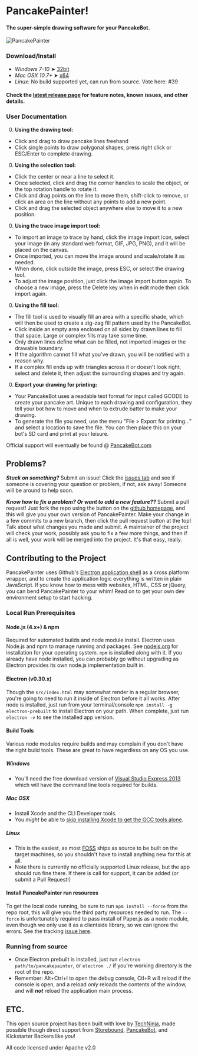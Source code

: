 # PancakePainter!
#### The super-simple drawing software for your PancakeBot.

![PancakePainter](https://cloud.githubusercontent.com/assets/320747/10681916/96629bc8-78e3-11e5-99e6-4f6c3e13cc86.png)

### Download/Install
 * *Windows 7-10* ➤ [32bit](https://github.com/PancakeBot/PancakePainter/releases/download/v1.0.0-Beta1/Install_PancakePainter_Win_v1.0.0-Beta1.exe)
 * *Mac OSX 10.7+* ➤ [x64](https://github.com/PancakeBot/PancakePainter/releases/download/v1.0.0-Beta1/PancakePainter_Mac_v1.0.0-Beta1.zip)
 * *Linux:* No build supported yet,  can run from source. Vote here: #39

#### Check the [latest release page](https://github.com/PancakeBot/PancakePainter/releases/latest) for feature notes, known issues, and other details.


### User Documentation
 0. **Using the drawing tool:**
   * Click and drag to draw pancake lines freehand
   * Click single points to draw polygonal shapes, press right click or
   ESC/Enter to complete drawing.
 0. **Using the selection tool:**
   * Click the center or near a line to select it.
   * Once selected, click and drag the corner handles to scale the object, or
the top rotation handle to rotate it.
   * Click and drag points on the line to move them, shift-click to remove, or
click an area on the line without any points to add a new point.
   * Click and drag the selected object anywhere else to move it to a new
position.
 0. **Using the trace image import tool:**
   * To import an image to trace by hand, click the image import icon, select
   your image (in any standard web format, GIF, JPG, PNG), and it will be placed
   on the canvas.
   * Once imported, you can move the image around and scale/rotate it as needed.
   * When done, click outside the image, press ESC, or select the drawing
   tool.
   * To adjust the image position, just click the image import button again. To
   choose a new image, press the Delete key when in edit mode then click import
   again.
 0. **Using the fill tool:**
   * The fill tool is used to visually fill an area with a specific shade, which
   will then be used to create a zig-zag fill pattern used by the PancakeBot.
   * Click inside an empty area enclosed on all sides by drawn lines to fill
   that space. Large or complex fills may take some time.
   * Only drawn lines define what can be filled, not imported images or the
   drawable boundary.
   * If the algorithm cannot fill what you've drawn, you will be notified with a
   reason why.
   * If a complex fill ends up with triangles across it or doesn't look right,
   select and delete it, then adjust the surrounding shapes and try again.
 0. **Export your drawing for printing:**
   * Your PancakeBot uses a readable text format for input called GCODE to
   create your pancake art. Unique to each drawing and configuration, they tell
   your bot how to move and when to extrude batter to make your drawing.
   * To generate the file you need, use the menu "File > Export for printing..."
and select a location to save the file. You can then place this on your bot's
SD card and print at your leisure.

Official support will eventually be found @
[PancakeBot.com](http://www.pancakebot.com)

## Problems?
***Stuck on something?*** Submit an issue! Click the
[issues tab](https://github.com/PancakeBot/PancakePainter/issues) and see if
someone is covering your question or problem, if not, ask away! Someone will be
around to help soon.

***Know how to fix a problem? Or want to add a new feature??*** Submit a pull
request! Just fork the repo using the button on the
[github homepage](https://github.com/PancakeBot/PancakePainter), and
this will give you your own version of PancakePainter. Make your change in a few
commits to a new branch, then click the pull request button at the top! Talk
about what changes you made and submit. A maintainer of the project will check
your work, possibly ask you to fix a few more things, and then if all is well,
your work will be merged into the project. It's that easy, really.

## Contributing to the Project
PancakePainter uses Github's [Electron application shell](http://electron.atom.io)
as a cross platform wrapper, and to create the application logic everything is
written in plain JavaScript. If you know how to mess with websites, HTML, CSS or
jQuery, you can bend PancakePainter to your whim! Read on to get your own dev
environment setup to start hacking.

### Local Run Prerequisites

#### Node.js (4.x+) & npm
Required for automated builds and node module install. Electron uses Node.js
and npm to manage running and packages. See [nodejs.org](http://iojs.org) for
installation for your operating system. `npm` is installed along with it. If you
already have node installed, you can probably go without upgrading as Electron
provides its own node.js implementation built in.

#### Electron (v0.30.x)
Though the `src/index.html` may somewhat render in a regular browser, you're
going to need to run it inside of Electron before it all works. After node
is installed, just run from your terminal/console
`npm install -g electron-prebuilt` to install Electron on your path. When
complete, just run `electron -v` to see the installed app version.

#### Build Tools
Various node modules require builds and may complain if you don't have the right
build tools. These are great to have regardless on any OS you use.

##### Windows
* You'll need the free download version of
[Visual Studio Express 2013](http://www.microsoft.com/visualstudio/eng/2013-downloads#d-2013-express)
which will have the command line tools required for builds.

##### Mac OSX
* Install Xcode and the CLI Developer tools.
* You _might_ be able to [skip installing Xcode to get the GCC tools alone](http://osxdaily.com/2012/07/06/install-gcc-without-xcode-in-mac-os-x/).

##### Linux
* This is the easiest, as most [FOSS](http://en.wikipedia.org/wiki/FOSS) ships
as source to be built on the target machines, so you shouldn't have to install
anything new for this at all.
* Note there is currently no officially supported Linux release, but the app
should run fine there. If there is call for support, it can be added (or submit
a Pull Request!)

#### Install PancakePainter run resources
To get the local code running, be sure to run `npm install --force` from the
repo root, this will give you the third party resources needed to run. The
`--force` is unfortunately required to pass install of Paper.js as a node
module, even though we only use it as a clientside library, so we can ignore the
errors. See the tracking [issue here](https://github.com/paperjs/paper.js/issues/739).

### Running from source
* Once Electron prebuilt is installed, just run `electron path/to/pancakepainter`,
or `electron ./` if you're working directory is the root of the repo.
* Remember: Alt+Ctrl+I to open the debug console, Ctl+R will reload if the
console is open, and a reload _only_ reloads the contents of the window, and
will _**not**_ reload the application main process.


## ETC.
This open source project has been built with love by
[TechNinja](https://github.com/techninja), made possible though direct support
from [Storebound](http://storebound.com),
[PancakeBot](https://github.com/PancakeBot), and Kickstarter Backers like _you_!

All code licensed under Apache v2.0

